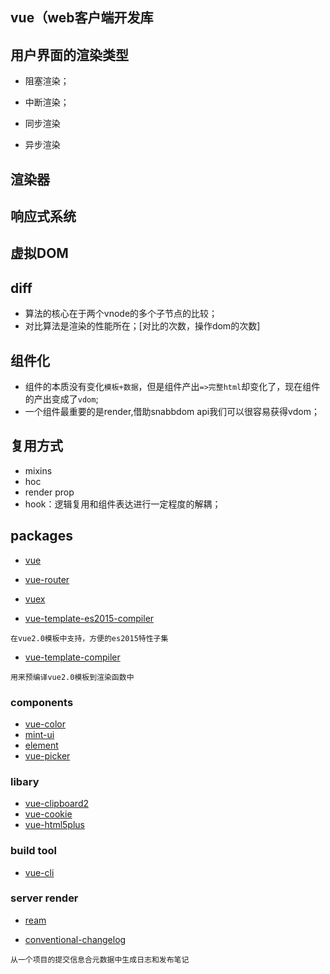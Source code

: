 ## vue（web客户端开发库

## 用户界面的渲染类型

* 阻塞渲染；

* 中断渲染；

* 同步渲染

* 异步渲染

## 渲染器

## 响应式系统

## 虚拟DOM 

## diff

* 算法的核心在于两个vnode的多个子节点的比较；
* 对比算法是渲染的性能所在；[对比的次数，操作dom的次数]

## 组件化

* 组件的本质没有变化`模板+数据`，但是组件产出`=>完整html`却变化了，现在组件的产出变成了`vdom`;
* 一个组件最重要的是render,借助snabbdom api我们可以很容易获得vdom；

## 复用方式

* mixins
* hoc 
* render prop
* hook：逻辑复用和组件表达进行一定程度的解耦；


## packages

* [vue](https://github.com/vuejs/vue)
* [vue-router](https://github.com/vuejs/vue-router)
* [vuex](https://github.com/vuejs/vuex)

* [vue-template-es2015-compiler](https://github.com/vuejs/vue-template-es2015-compiler)
```
在vue2.0模板中支持，方便的es2015特性子集
```

* [vue-template-compiler](https://github.com/vuejs/vue/tree/dev/packages/vue-template-compiler)
```
用来预编译vue2.0模板到渲染函数中
```

### components
* [vue-color](https://github.com/xiaokaike/vue-color)
* [mint-ui](https://github.com/ElemeFE/mint-ui)
* [element](https://github.com/ElemeFE/element)
* [vue-picker](https://github.com/naihe138/vue-picker)

### libary
* [vue-clipboard2](https://github.com/Inndy/vue-clipboard2)
* [vue-cookie](https://github.com/alfhen/vue-cookie)
* [vue-html5plus](https://github.com/vue-html5plus/vue-html5plus)

### build tool
* [vue-cli](https://github.com/vuejs/vue-cli)

### server render
* [ream](https://github.com/ream/ream)

* [conventional-changelog](https://github.com/conventional-changelog/conventional-changelog)
```
从一个项目的提交信息合元数据中生成日志和发布笔记
```

